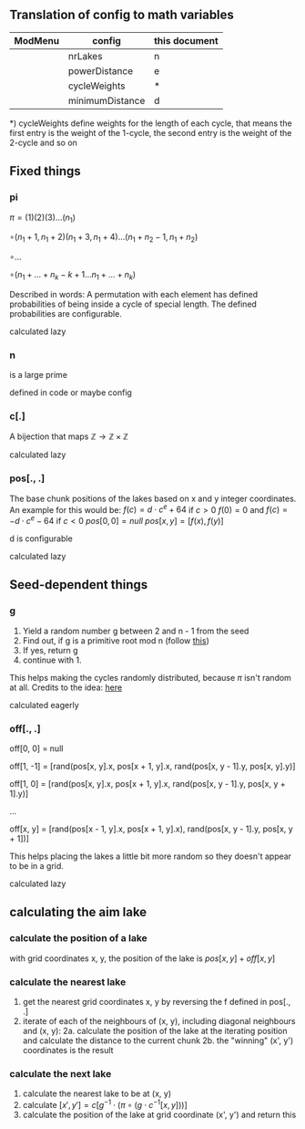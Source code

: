 ## Translation of config to math variables

| ModMenu | config          | this document |
| ------- | --------------- | ------------- |
|         | nrLakes         | n             |
|         | powerDistance   | e             |
|         | cycleWeights    | *             |
|         | minimumDistance | d             |


*) cycleWeights define weights for the length of each cycle, that means the first entry is the weight of the 1-cycle, the second entry is the weight of the 2-cycle and so on

## Fixed things
### pi
$\pi = (1)(2)(3)...(n_1)$

$\circ (n_1 + 1, n_1 + 2)(n_1 + 3, n_1 + 4)...(n_1 + n_2 - 1, n_1 + n_2)$

$\circ ...$

$\circ (n_1 + ... + n_k - k + 1 ... n_1 + ... + n_k)$

Described in words: A permutation with each element has defined probabilities of being inside a cycle of special length. The defined probabilities are configurable.

calculated lazy

### n
is a large prime

defined in code or maybe config

### c[.]
A bijection that maps $\mathbb Z \to \mathbb Z \times \mathbb Z$

calculated lazy

### pos[., .]
The base chunk positions of the lakes based on x and y integer coordinates. An example for this would be:
$f(c) = d \cdot c^e + 64$ if $c > 0$
$f(0) = 0$ and
$f(c) = -d \cdot c^e - 64$ if $c < 0$
$pos[0, 0] = null$
$pos[x, y] = [f(x), f(y)]$

d is configurable

calculated lazy

## Seed-dependent things
### g
1. Yield a random number g between 2 and n - 1 from the seed
2. Find out, if g is a primitive root mod n (follow [this](https://en.wikipedia.org/wiki/Primitive_root_modulo_n#Finding_primitive_roots))
3. If yes, return g
4. continue with 1.

This helps making the cycles randomly distributed, because $\pi$ isn't random at all. Credits to the idea: [here](https://stackoverflow.com/questions/32357710/efficient-way-to-generate-a-seemingly-random-permutation-from-a-very-large-set-w/47437819#47437819)

calculated eagerly

### off[., .]

off[0, 0] = null

off[1, -1] = [rand(pos[x, y].x, pos[x + 1, y].x, rand(pos[x, y - 1].y, pos[x, y].y)]

off[1, 0] = [rand(pos[x, y].x, pos[x + 1, y].x, rand(pos[x, y - 1].y, pos[x, y + 1].y)]

...

off[x, y] = [rand(pos[x - 1, y].x, pos[x + 1, y].x), rand(pos[x, y - 1].y, pos[x, y + 1])]

This helps placing the lakes a little bit more random so they doesn't appear to be in a grid.

calculated lazy

## calculating the aim lake
### calculate the position of a lake
with grid coordinates x, y, the position of the lake is
$pos[x, y] + off[x, y]$
### calculate the nearest lake
1. get the nearest grid coordinates x, y by reversing the f defined in pos[., .]
2. iterate of each of the neighbours of (x, y), including diagonal neighbours and (x, y):
2a. calculate the position of the lake at the iterating position and calculate the distance to the current chunk
2b. the "winning" (x', y') coordinates is the result
### calculate the next lake
1. calculate the nearest lake to be at (x, y)
2. calculate $[x', y'] = c[g^{-1} \cdot (\pi \circ (g \cdot c^{-1}[x, y]))]$
3. calculate the position of the lake at grid coordinate (x', y') and return this

